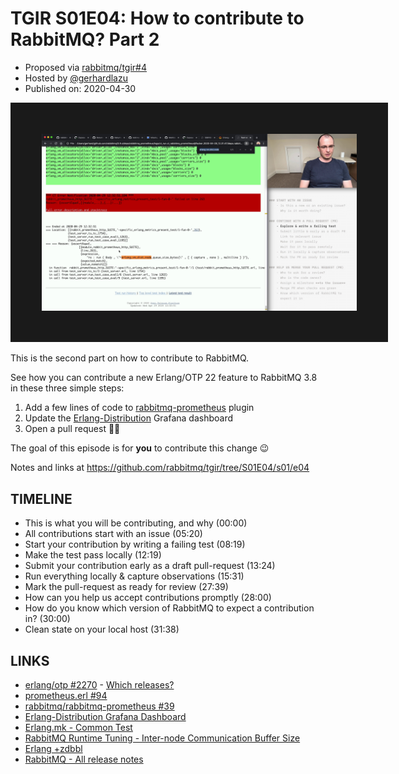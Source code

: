 # TGIR S01E04: How to contribute to RabbitMQ? Part 2

* Proposed via [rabbitmq/tgir#4](https://github.com/rabbitmq/tgir/issues/4)
* Hosted by [@gerhardlazu](https://twitter.com/gerhardlazu)
* Published on: 2020-04-30

<a href="https://www.youtube.com/watch?v=9q-_DLfhfYg" target="_blank"><img src="video.jpg" border="50" /></a>

This is the second part on how to contribute to RabbitMQ.

See how you can contribute a new Erlang/OTP 22 feature to RabbitMQ 3.8 in these three simple steps:

1. Add a few lines of code to [rabbitmq-prometheus](https://github.com/rabbitmq/rabbitmq-prometheus) plugin
2. Update the [Erlang-Distribution](https://grafana.com/grafana/dashboards/11352) Grafana dashboard
3. Open a pull request 🙌🏻

The goal of this episode is for **you** to contribute this change 😉

Notes and links at https://github.com/rabbitmq/tgir/tree/S01E04/s01/e04



## TIMELINE

- This is what you will be contributing, and why (00:00)
- All contributions start with an issue (05:20)
- Start your contribution by writing a failing test (08:19)
- Make the test pass locally (12:19)
- Submit your contribution early as a draft pull-request (13:24)
- Run everything locally & capture observations (15:31)
- Mark the pull-request as ready for review (27:39)
- How can you help us accept contributions promptly (28:00)
- How do you know which version of RabbitMQ to expect a contribution in? (30:00)
- Clean state on your local host (31:38)



## LINKS

- [erlang/otp #2270](https://github.com/erlang/otp/pull/2270) - [Which releases?](https://github.com/erlang/otp/pull/2270/commits/302840129567426fd882484606bdc27ed3087eca)
- [prometheus.erl #94](https://github.com/deadtrickster/prometheus.erl/pull/94)
- [rabbitmq/rabbitmq-prometheus #39](https://github.com/rabbitmq/rabbitmq-prometheus/issues/39)
- [Erlang-Distribution Grafana Dashboard](https://grafana.com/grafana/dashboards/11352)
- [Erlang.mk - Common Test](https://erlang.mk/guide/ct.html)
- [RabbitMQ Runtime Tuning - Inter-node Communication Buffer Size](https://www.rabbitmq.com/runtime.html#distribution-buffer)
- [Erlang +zdbbl](https://erlang.org/doc/man/erl.html#+zdbbl)
- [RabbitMQ - All release notes](https://github.com/rabbitmq/rabbitmq-website/tree/live/site/release-notes)
